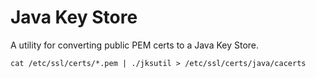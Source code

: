 # Java Key Store

A utility for converting public PEM certs to a Java Key Store.

    cat /etc/ssl/certs/*.pem | ./jksutil > /etc/ssl/certs/java/cacerts